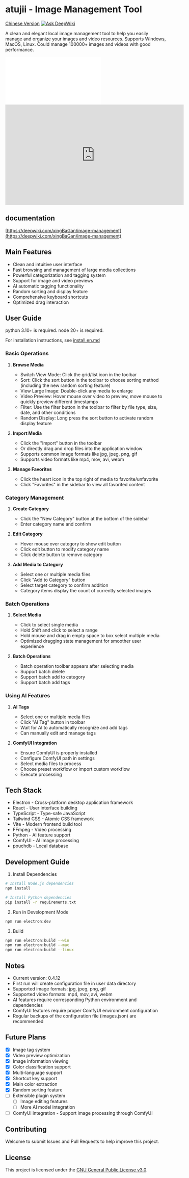 # atujii - Image Management Tool
[Chinese Version](readme.zh.md)
[![Ask DeepWiki](https://deepwiki.com/badge.svg)](https://deepwiki.com/xingBaGan/image-management)

A clean and elegant local image management tool to help you easily manage and organize your images and video resources.
Supports Windows, MacOS, Linux.
Could manage 100000+ images and videos with good performance.

<iframe src="//player.bilibili.com/player.html?isOutside=true&aid=114484282723113&bvid=BV1YGVZzqE9g&cid=29894836654&p=1" scrolling="no" border="0" frameborder="no" framespacing="0" allowfullscreen="true"></iframe>

<iframe width="560" height="315" src="https://www.youtube.com/embed/xjbRYRC8cSY?si=Mzn4BUs32PSkZ4vg" title="YouTube video player" frameborder="0" allow="accelerometer; autoplay; clipboard-write; encrypted-media; gyroscope; picture-in-picture; web-share" referrerpolicy="strict-origin-when-cross-origin" allowfullscreen></iframe>

## documentation

[https://deepwiki.com/xingBaGan/image-management](https://deepwiki.com/xingBaGan/image-management)

## Main Features

- Clean and intuitive user interface
- Fast browsing and management of large media collections
- Powerful categorization and tagging system
- Support for image and video previews
- AI automatic tagging functionality
- Random sorting and display feature
- Comprehensive keyboard shortcuts
- Optimized drag interaction

## User Guide
python 3.10+ is required.
node 20+ is required.

For installation instructions, see [install.en.md](install.en.md)

### Basic Operations

1. **Browse Media**
   - Switch View Mode: Click the grid/list icon in the toolbar
   - Sort: Click the sort button in the toolbar to choose sorting method (including the new random sorting feature)
   - View Large Image: Double-click any media to enlarge
   - Video Preview: Hover mouse over video to preview, move mouse to quickly preview different timestamps
   - Filter: Use the filter button in the toolbar to filter by file type, size, date, and other conditions
   - Random Display: Long press the sort button to activate random display feature

2. **Import Media**
   - Click the "Import" button in the toolbar
   - Or directly drag and drop files into the application window
   - Supports common image formats like jpg, jpeg, png, gif
   - Supports video formats like mp4, mov, avi, webm

3. **Manage Favorites**
   - Click the heart icon in the top right of media to favorite/unfavorite
   - Click "Favorites" in the sidebar to view all favorited content

### Category Management

1. **Create Category**
   - Click the "New Category" button at the bottom of the sidebar
   - Enter category name and confirm

2. **Edit Category**
   - Hover mouse over category to show edit button
   - Click edit button to modify category name
   - Click delete button to remove category

3. **Add Media to Category**
   - Select one or multiple media files
   - Click "Add to Category" button
   - Select target category to confirm addition
   - Category items display the count of currently selected images

### Batch Operations

1. **Select Media**
   - Click to select single media
   - Hold Shift and click to select a range
   - Hold mouse and drag in empty space to box select multiple media
   - Optimized dragging state management for smoother user experience

2. **Batch Operations**
   - Batch operation toolbar appears after selecting media
   - Support batch delete
   - Support batch add to category
   - Support batch add tags

### Using AI Features

1. **AI Tags**
   - Select one or multiple media files
   - Click "AI Tag" button in toolbar
   - Wait for AI to automatically recognize and add tags
   - Can manually edit and manage tags

2. **ComfyUI Integration**
   - Ensure ComfyUI is properly installed
   - Configure ComfyUI path in settings
   - Select media files to process
   - Choose preset workflow or import custom workflow
   - Execute processing

## Tech Stack

- Electron - Cross-platform desktop application framework
- React - User interface building
- TypeScript - Type-safe JavaScript
- Tailwind CSS - Atomic CSS framework
- Vite - Modern frontend build tool
- FFmpeg - Video processing
- Python - AI feature support
- ComfyUI - AI image processing
- pouchdb - Local database

## Development Guide

1. Install Dependencies

```bash
# Install Node.js dependencies
npm install

# Install Python dependencies
pip install -r requirements.txt
```

2. Run in Development Mode

```bash
npm run electron:dev
```

3. Build

```bash
npm run electron:build --win
npm run electron:build --mac
npm run electron:build --linux
```

## Notes

- Current version: 0.4.12
- First run will create configuration file in user data directory
- Supported image formats: jpg, jpeg, png, gif
- Supported video formats: mp4, mov, avi, webm
- AI features require corresponding Python environment and dependencies
- ComfyUI features require proper ComfyUI environment configuration
- Regular backups of the configuration file (images.json) are recommended

## Future Plans

- [x] Image tag system
- [x] Video preview optimization
- [x] Image information viewing
- [x] Color classification support
- [x] Multi-language support
- [x] Shortcut key support
- [x] Main color extraction
- [x] Random sorting feature
- [ ] Extensible plugin system
   - [ ] Image editing features
   - [ ] More AI model integration
- [ ] ComfyUI integration - Support image processing through ComfyUI

## Contributing

Welcome to submit Issues and Pull Requests to help improve this project.

## License

This project is licensed under the [GNU General Public License v3.0](./LICENSE). 